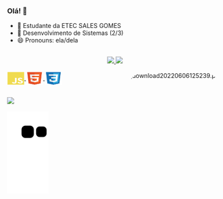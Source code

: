 ### Olá! 👋

- 🔭 Estudante da ETEC SALES GOMES
- 🌱 Desenvolvimento de Sistemas (2/3) 
- 😄 Pronouns: ela/dela

##

<div align="center">
  <a href="https://github.com/dudinhz">
  <img height="180em" src="https://github-readme-stats.vercel.app/api?username=dudinhz&show_icons=true&theme=dark&include_all_commits=true&count_private=true"/>
  <img height="180em" src="https://github-readme-stats.vercel.app/api/top-langs/?username=dudinhz&layout=compact&langs_count=7&theme=dark"/>
</div>
  <div style="display: inline_block"><br>
  <img align="center" alt="Rafa-Js" height="30" width="40" src="https://raw.githubusercontent.com/devicons/devicon/master/icons/javascript/javascript-plain.svg">
  <img align="center" alt="Rafa-HTML" height="30" width="40" src="https://raw.githubusercontent.com/devicons/devicon/master/icons/html5/html5-original.svg">
  <img align="center" alt="Rafa-CSS" height="30" width="40" src="https://raw.githubusercontent.com/devicons/devicon/master/icons/css3/css3-original.svg">
     <img align="right" alt="download20220606125239.png" height="150" style="border-radius:50px;"
</div>
  
 ##
  <div> 
  <a href="https://instagram.com/xliltwlm" target="_blank"><img src="https://img.shields.io/badge/-Instagram-%23E4405F?style=for-the-badge&logo=instagram&logoColor=white" target="_blank"></a>
 
  ![Snake animation](https://github.com/rafaballerini/rafaballerini/blob/output/github-contribution-grid-snake.svg)
 
</div>
  
 
